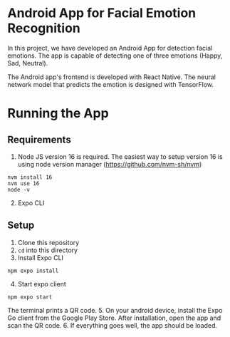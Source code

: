 # Android App for Facial Emotion Recognition

In this project, we have developed an Android App for detection facial emotions. The app is capable of detecting one of three emotions (Happy, Sad, Neutral).

The Android app's frontend is developed with React Native. The neural network model that predicts the emotion is designed with TensorFlow.

# Running the App

## Requirements

1. Node JS version 16 is required. The easiest way to setup version 16 is using node version manager (https://github.com/nvm-sh/nvm)

```
nvm install 16
nvm use 16
node -v
```

2. Expo CLI

## Setup
1. Clone this repository
2. `cd` into this directory
3. Install Expo CLI

```
npm expo install
```
4. Start expo client
```
npm expo start
```
The terminal prints a QR code.
5. On your android device, install the Expo Go client from the Google Play Store. After installation, open the app and scan the QR code.
6. If everything goes well, the app should be loaded.
